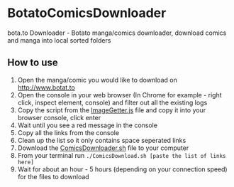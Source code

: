 # BotatoComicsDownloader
bota.to Downloader - Botato manga/comics downloader, download comics and manga into local sorted folders

## How to use

1. Open the manga/comic you would like to download on http://www.botat.to
2. Open the console in your web browser (In Chrome for example - right click, inspect element, console) and filter out all the existing logs
3. Copy the script from the [ImageGetter.js](/ImageGetter.js) file and copy it into your browser console, click enter
4. Wait until you see a red message in the console
5. Copy all the links from the console
6. Clean up the list so it only contains space seperated links
7. Download the [ComicsDownloader.sh](/ComicsDownloader.sh) file to your computer
8. From your terminal run ```./ComicsDownload.sh [paste the list of links here]```
9. Wait for about an hour - 5 hours (depending on your connection speed) for the files to download

